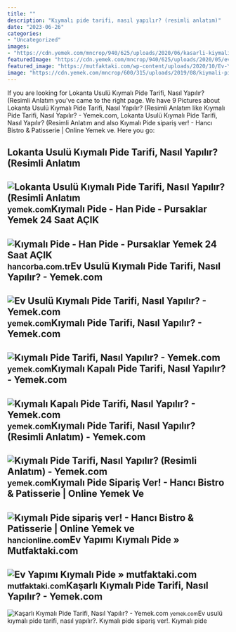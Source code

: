 ```yaml
---
title: ""
description: "Kıymalı pide tarifi, nasıl yapılır? (resimli anlatım)"
date: "2023-06-26"
categories:
- "Uncategorized"
images:
- "https://cdn.yemek.com/mncrop/940/625/uploads/2020/06/kasarli-kiymali-pide-tarifi.jpeg"
featuredImage: "https://cdn.yemek.com/mncrop/940/625/uploads/2020/05/ev-usulu-kiymali-pide-tarifi.jpeg"
featured_image: "https://mutfaktaki.com/wp-content/uploads/2020/10/Ev-Yapimi-Kiymali-Pide-740x925.jpeg"
image: "https://cdn.yemek.com/mncrop/600/315/uploads/2019/08/kiymali-pide-yeni-one-cikan.jpg"
---
```


If you are looking for Lokanta Usulü Kıymalı Pide Tarifi, Nasıl Yapılır? (Resimli Anlatım you've came to the right page. We have 9 Pictures about Lokanta Usulü Kıymalı Pide Tarifi, Nasıl Yapılır? (Resimli Anlatım like Kıymalı Pide Tarifi, Nasıl Yapılır? - Yemek.com, Lokanta Usulü Kıymalı Pide Tarifi, Nasıl Yapılır? (Resimli Anlatım and also Kıymalı Pide sipariş ver! - Hancı Bistro &amp; Patisserie | Online Yemek ve. Here you go:

Lokanta Usulü Kıymalı Pide Tarifi, Nasıl Yapılır? (Resimli Anlatım
------------------------------------------------------------------

 ![Lokanta Usulü Kıymalı Pide Tarifi, Nasıl Yapılır? (Resimli Anlatım](https://cdn.yemek.com/mnresize/1250/833/uploads/2022/04/lokanta-usulu-kiymali-pide-onecikan.jpg) <small>yemek.com</small>Kıymalı Pide - Han Pide - Pursaklar Yemek 24 Saat AÇIK
------------------------------------------------------

 ![Kıymalı Pide - Han Pide - Pursaklar Yemek 24 Saat AÇIK](https://hancorba.com.tr/wp-content/uploads/2021/11/hcweb_0016_-Kiymali-Pide.jpg) <small>hancorba.com.tr</small>Ev Usulü Kıymalı Pide Tarifi, Nasıl Yapılır? - Yemek.com
--------------------------------------------------------

 ![Ev Usulü Kıymalı Pide Tarifi, Nasıl Yapılır? - Yemek.com](https://cdn.yemek.com/mncrop/940/625/uploads/2020/05/ev-usulu-kiymali-pide-tarifi.jpeg) <small>yemek.com</small>Kıymalı Pide Tarifi, Nasıl Yapılır? - Yemek.com
-----------------------------------------------

 ![Kıymalı Pide Tarifi, Nasıl Yapılır? - Yemek.com](https://cdn.yemek.com/mnresize/1250/833/uploads/2021/10/kiymali-pide-tek.jpg) <small>yemek.com</small>Kıymalı Kapalı Pide Tarifi, Nasıl Yapılır? - Yemek.com
------------------------------------------------------

 ![Kıymalı Kapalı Pide Tarifi, Nasıl Yapılır? - Yemek.com](https://cdn.yemek.com/mnresize/1250/833/uploads/2014/10/kiymali-kapali-pide-one-cikan.jpg) <small>yemek.com</small>Kıymalı Pide Tarifi, Nasıl Yapılır? (Resimli Anlatım) - Yemek.com
-----------------------------------------------------------------

 ![Kıymalı Pide Tarifi, Nasıl Yapılır? (Resimli Anlatım) - Yemek.com](https://cdn.yemek.com/mncrop/600/315/uploads/2019/08/kiymali-pide-yeni-one-cikan.jpg) <small>yemek.com</small>Kıymalı Pide Sipariş Ver! - Hancı Bistro &amp; Patisserie | Online Yemek Ve
---------------------------------------------------------------------------

 ![Kıymalı Pide sipariş ver! - Hancı Bistro & Patisserie | Online Yemek ve](https://hancionline.com/wp-content/uploads/2020/04/kiymali-pide.jpg) <small>hancionline.com</small>Ev Yapımı Kıymalı Pide » Mutfaktaki.com
---------------------------------------

 ![Ev Yapımı Kıymalı Pide » mutfaktaki.com](https://mutfaktaki.com/wp-content/uploads/2020/10/Ev-Yapimi-Kiymali-Pide-740x925.jpeg) <small>mutfaktaki.com</small>Kaşarlı Kıymalı Pide Tarifi, Nasıl Yapılır? - Yemek.com
-------------------------------------------------------

 ![Kaşarlı Kıymalı Pide Tarifi, Nasıl Yapılır? - Yemek.com](https://cdn.yemek.com/mncrop/940/625/uploads/2020/06/kasarli-kiymali-pide-tarifi.jpeg) <small>yemek.com</small>Ev usulü kıymalı pide tarifi, nasıl yapılır?. Kıymalı pide sipariş ver!. Kıymalı pide
